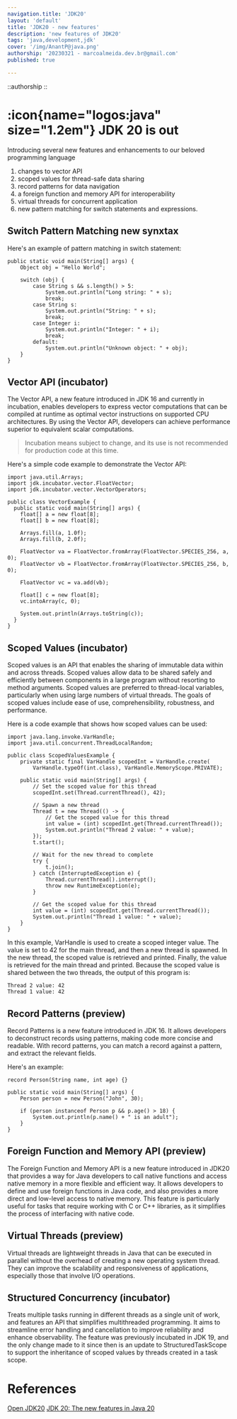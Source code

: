```yaml
---
navigation.title: 'JDK20'
layout: 'default'
title: 'JDK20 - new features'
description: 'new features of JDK20'
tags: 'java,development,jdk'
cover: '/img/AnantP@java.png'
authorship: '20230321 - marcoalmeida.dev.br@gmail.com'
published: true

---
```


::authorship 
::

# :icon{name="logos:java" size="1.2em"} JDK 20 is out

Introducing several new features and enhancements to our beloved  programming language
1. changes to vector API 
2. scoped values for thread-safe data sharing
3. record patterns for data navigation
4. a foreign function and memory API for interoperability
5. virtual threads for concurrent application
6. new pattern matching for switch statements and expressions.



## Switch Pattern Matching new synxtax

Here's an example of pattern matching in switch statement:

```java[]
public static void main(String[] args) {
    Object obj = "Hello World";

    switch (obj) {
        case String s && s.length() > 5:
            System.out.println("Long string: " + s);
            break;
        case String s:
            System.out.println("String: " + s);
            break;
        case Integer i:
            System.out.println("Integer: " + i);
            break;
        default:
            System.out.println("Unknown object: " + obj);
    }
}
```

## Vector API (incubator)

The Vector API, a new feature introduced in JDK 16 and currently in incubation, enables developers to express vector computations that can be compiled at runtime as optimal vector instructions on supported CPU architectures. By using the Vector API, developers can achieve performance superior to equivalent scalar computations.

> Incubation means subject to change, and its use is not recommended for production code at this time.

Here's a simple code example to demonstrate the Vector API:

```java[]
import java.util.Arrays;
import jdk.incubator.vector.FloatVector;
import jdk.incubator.vector.VectorOperators;

public class VectorExample {
  public static void main(String[] args) {
    float[] a = new float[8];
    float[] b = new float[8];

    Arrays.fill(a, 1.0f);
    Arrays.fill(b, 2.0f);

    FloatVector va = FloatVector.fromArray(FloatVector.SPECIES_256, a, 0);
    FloatVector vb = FloatVector.fromArray(FloatVector.SPECIES_256, b, 0);

    FloatVector vc = va.add(vb);

    float[] c = new float[8];
    vc.intoArray(c, 0);

    System.out.println(Arrays.toString(c));
  }
}

```

## Scoped Values (incubator)

Scoped values is an API that enables the sharing of immutable data within and across threads. Scoped values allow data to be shared safely and efficiently between components in a large program without resorting to method arguments. Scoped values are preferred to thread-local variables, particularly when using large numbers of virtual threads. The goals of scoped values include ease of use, comprehensibility, robustness, and performance.

Here is a code example that shows how scoped values can be used:

```java[]
import java.lang.invoke.VarHandle;
import java.util.concurrent.ThreadLocalRandom;

public class ScopedValuesExample {
    private static final VarHandle scopedInt = VarHandle.create(
        VarHandle.typeOf(int.class), VarHandle.MemoryScope.PRIVATE);

    public static void main(String[] args) {
        // Set the scoped value for this thread
        scopedInt.set(Thread.currentThread(), 42);
        
        // Spawn a new thread
        Thread t = new Thread(() -> {
            // Get the scoped value for this thread
            int value = (int) scopedInt.get(Thread.currentThread());
            System.out.println("Thread 2 value: " + value);
        });
        t.start();
        
        // Wait for the new thread to complete
        try {
            t.join();
        } catch (InterruptedException e) {
            Thread.currentThread().interrupt();
            throw new RuntimeException(e);
        }
        
        // Get the scoped value for this thread
        int value = (int) scopedInt.get(Thread.currentThread());
        System.out.println("Thread 1 value: " + value);
    }
}
```

In this example, VarHandle is used to create a scoped integer value. The value is set to 42 for the main thread, and then a new thread is spawned. In the new thread, the scoped value is retrieved and printed. Finally, the value is retrieved for the main thread and printed. Because the scoped value is shared between the two threads, the output of this program is:

```
Thread 2 value: 42
Thread 1 value: 42
```

## Record Patterns (preview)

Record Patterns is a new feature introduced in JDK 16. It allows developers to deconstruct records using patterns, making code more concise and readable. With record patterns, you can match a record against a pattern, and extract the relevant fields.

Here's an example:

```java[]
record Person(String name, int age) {}

public static void main(String[] args) {
    Person person = new Person("John", 30);

    if (person instanceof Person p && p.age() > 18) {
        System.out.println(p.name() + " is an adult");
    }
}
```

## Foreign Function and Memory API (preview)

The Foreign Function and Memory API is a new feature introduced in JDK20 that provides a way for Java developers to call native functions and access native memory in a more flexible and efficient way. It allows developers to define and use foreign functions in Java code, and also provides a more direct and low-level access to native memory. This feature is particularly useful for tasks that require working with C or C++ libraries, as it simplifies the process of interfacing with native code.

## Virtual Threads (preview)

Virtual threads are lightweight threads in Java that can be executed in parallel without the overhead of creating a new operating system thread. They can improve the scalability and responsiveness of applications, especially those that involve I/O operations.

## Structured Concurrency (incubator)

Treats multiple tasks running in different threads as a single unit of work, and features an API that simplifies multithreaded programming. It aims to streamline error handling and cancellation to improve reliability and enhance observability. The feature was previously incubated in JDK 19, and the only change made to it since then is an update to StructuredTaskScope to support the inheritance of scoped values by threads created in a task scope.

# References

[Open JDK20](https://openjdk.org/projects/jdk/20/)
[JDK 20: The new features in Java 20](https://www.infoworld.com/article/3676699/jdk-20-the-new-features-in-java-20.html#:~:text=JDK%2020%2C%20now%20in%20a,for%20general%20availability%20March%2021.)


